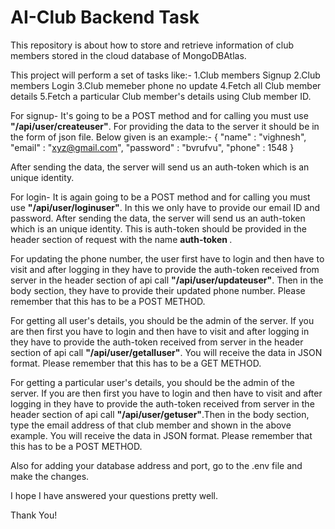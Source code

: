 # AI-Club Backend Task
This repository is about how to store and retrieve information of club members stored in the cloud database of MongoDBAtlas. 

This project will perform a set of tasks like:-
1.Club members Signup
2.Club members Login
3.Club memeber phone no update
4.Fetch all Club member details
5.Fetch a particular Club member's details using Club member ID.

For signup- It's going to be a POST method and for calling you must use <strong>"/api/user/createuser"</strong>. For providing the data to the server it should be in the form
of json file. Below given is an example:-
{
  "name" : "vighnesh",
  "email" : "xyz@gmail.com",
  "password" : "bvrufvu",
  "phone" : 1548
 }
 
 After sending the data, the server will send us an auth-token which is an unique identity.
 
 For login- It is again going to be a POST method and for calling you must use <strong>"/api/user/loginuser"</strong>. In this we only have to provide our email ID 
 and password. After sending the data, the server will send us an auth-token which is an unique identity. This is auth-token should be provided in the 
 header section of request with the name <strong> auth-token </strong>.
 
 For updating the phone number, the user first have to login and then have to visit  and after logging in they have to provide the auth-token received from server in the header section
 of api call <strong>"/api/user/updateuser"</strong>. Then in the body section, they have to provide their updated phone number. Please remember that this has to
 be a POST METHOD.
 
 For getting  all user's details, you should be the admin of the server. If you are then first you have to login and then have to visit  and after logging in they have to provide the auth-token received from server in the header section
 of api call <strong>"/api/user/getalluser"</strong>. You will receive the data in JSON format. Please remember that this has to
 be a GET METHOD.
 
  For getting  a particular user's details, you should be the admin of the server. If you are then first you have to login and then have to visit  and after logging in they have to provide the auth-token received from server in the header section
 of api call <strong>"/api/user/getuser"</strong>.Then in the body section, type the email address of that club member and shown in the above example. You will receive the data in JSON format. Please remember that this has to
 be a POST METHOD.
 
 Also for adding your database address and port, go to the .env file and make the changes. 
 
 I hope I have answered your questions pretty well. 
 
 Thank You!
